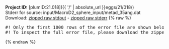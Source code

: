 **Project ID:** [plumID:21.018]({{ '/' | absolute_url }}eggs/21/018/)  
Stderr for source:  input/MacroD2_sphere_input/metad_35ang.dat   
Download: [zipped raw stdout](metad_35ang.dat.plumed.stdout.txt.zip) - [zipped raw stderr](metad_35ang.dat.plumed.stderr.txt.zip) 
{% raw %}
<pre>
#! Only the first 1000 rows of the error file are shown below
#! To inspect the full error file, please download the zipped raw stderr file above
</pre>
{% endraw %}
